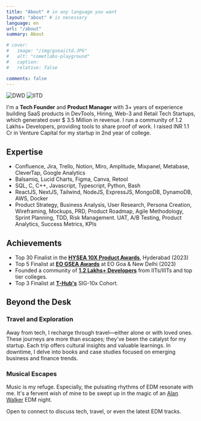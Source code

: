```yaml
---
title: "About" # in any language you want
layout: "about" # is necessary
language: en
url: "/about"
summary: About

# cover:
#   image: "/img/gseaiitd.JPG"
#   alt: "cometlabs-playground"
#   caption:
#   relative: false

comments: false
---
```


<!-- HTML for the image -->
<div class="image-row">
    <img src="/img/dwd11.JPG" alt="DWD" class="about-image">
    <img src="/img/GSEAD1.JPG" alt="IITD" class="about-image">
</div>


I'm a **Tech Founder** and **Product Manager** with 3+ years of experience building SaaS products in DevTools, Hiring, Web-3 and Retail Tech Startups, which generated over $ 3.5 Million in revenue. I run a community of 1.2 Lakhs+ Developers, providing tools to share proof of work. I raised INR 1.1 Cr in Venture Capital for my startup in 2nd year of college.

## Expertise

- Confluence, Jira, Trello, Notion, Miro, Amplitude, Mixpanel, Metabase, CleverTap, Google Analytics
- Balsamiq, Lucid Charts, Figma, Canva, Retool
- SQL, C, C++, Javascript, Typescript, Python, Bash
- ReactJS, NextJS, Tailwind, NodeJS, ExpressJS, MongoDB, DynamoDB, AWS, Docker
- Product Strategy, Business Analysis, User Research, Persona Creation, Wireframing, Mockups, PRD,
Product Roadmap, Agile Methodology, Sprint Planning, TDD, Risk Management. UAT, A/B Testing, Product Analytics, Success Metrics, KPIs

## Achievements

- Top 30 Finalist in the **[HYSEA 10X Product Awards](https://hysea.in/)**, Hyderabad (2023)
- Top 5 Finalist at **[EO GSEA Awards](https://gsea.org/)** at EO Goa & New Delhi (2023)
- Founded a community of **[1.2 Lakhs+ Developers](https://www.instagram.com/iiitiansnetwork/)** from IITs/IIITs and top tier colleges.
- Top 3 Finalist at **[T-Hub's](https://t-hub.co/)** SIG-10x Cohort.




## Beyond the Desk

### Travel and Exploration

Away from tech, I recharge through travel—either alone or with loved ones. These journeys are more than escapes; they've been the catalyst for my startup. Each trip offers cultural insights and valuable learnings. In downtime, I delve into books and case studies focused on emerging business and finance trends.


### Musical Escapes

Music is my refuge. Especially, the pulsating rhythms of EDM resonate with me. It's a fervent wish of mine to be swept up in the magic of an [Alan Walker](https://open.spotify.com/artist/7vk5e3vY1uw9plTHJAMwjN?si=wZ2-yAcXQWaRhzsjbrFzdw) EDM night.

Open to connect to discuss tech, travel, or even the latest EDM tracks.